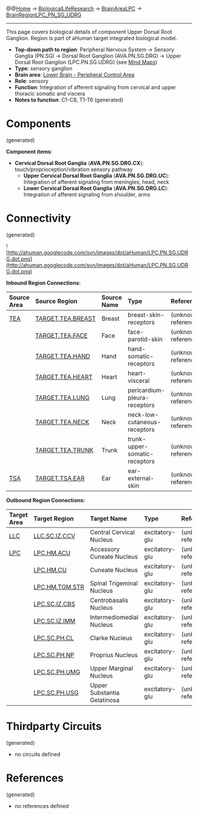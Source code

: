 @@[Home](Home.md) -> [BiologicalLifeResearch](BiologicalLifeResearch.md) -> [BrainAreaLPC](BrainAreaLPC.md) -> [BrainRegionLPC\_PN\_SG\_UDRG](BrainRegionLPC_PN_SG_UDRG.md)

---


This page covers biological details of component Upper Dorsal Root Ganglion.
Region is part of aHuman target integrated biological model.

  * **Top-down path to region**: Peripheral Nervous System -> Sensory Ganglia (PN.SG) -> Dorsal Root Ganglion (AVA.PN.SG.DRG) -> Upper Dorsal Root Ganglion (LPC.PN.SG.UDRG) (see [Mind Maps](OverallMindMaps.md))
  * **Type**: sensory ganglion
  * **Brain area**: [Lower Brain - Peripheral Control Area](BrainAreaLPC.md)
  * **Role**: sensory
  * **Function**: Integration of afferent signaling from cervical and upper thoracic somatic and viscera
  * **Notes to function**: C1-C8, T1-T6
(generated)
# Components #
(generated)


**Component items**:
  * **Cervical Dorsal Root Ganglia** (**AVA.PN.SG.DRG.CX**): touch/proprioception/vibration sensory pathway
    * **Upper Cervical Dorsal Root Ganglia** (**AVA.PN.SG.DRG.UC**): Integration of afferent signaling from meningles, head, neck
    * **Lower Cervical Dorsal Root Ganglia** (**AVA.PN.SG.DRG.LC**): Integration of afferent signaling from shoulder, arms

# Connectivity #
(generated)


![http://ahuman.googlecode.com/svn/images/dot/aHuman/LPC.PN.SG.UDRG.dot.png](http://ahuman.googlecode.com/svn/images/dot/aHuman/LPC.PN.SG.UDRG.dot.png)

**Inbound Region Connections:**

| **Source Area** | **Source Region** | **Source Name** | **Type** | **Reference** |
|:----------------|:------------------|:----------------|:---------|:--------------|
| [TEA](BrainAreaTEA.md) | [TARGET.TEA.BREAST](BrainRegionTARGET_TEA_BREAST.md) | Breast          | breast-skin-receptors | (unknown reference) |
|                 | [TARGET.TEA.FACE](BrainRegionTARGET_TEA_FACE.md) | Face            | face-parotid-skin | (unknown reference) |
|                 | [TARGET.TEA.HAND](BrainRegionTARGET_TEA_HAND.md) | Hand            | hand-somatic-receptors | (unknown reference) |
|                 | [TARGET.TEA.HEART](BrainRegionTARGET_TEA_HEART.md) | Heart           | heart-visceral | (unknown reference) |
|                 | [TARGET.TEA.LUNG](BrainRegionTARGET_TEA_LUNG.md) | Lung            | pericardium-pleura-receptors | (unknown reference) |
|                 | [TARGET.TEA.NECK](BrainRegionTARGET_TEA_NECK.md) | Neck            | neck-low-cutaneous-receptors | (unknown reference) |
|                 | [TARGET.TEA.TRUNK](BrainRegionTARGET_TEA_TRUNK.md) | Trunk           | trunk-upper-somatic-receptors | (unknown reference) |
| [TSA](BrainAreaTSA.md) | [TARGET.TSA.EAR](BrainRegionTARGET_TSA_EAR.md) | Ear             | ear-external-skin | (unknown reference) |

**Outbound Region Connections:**

| **Target Area** | **Target Region** | **Target Name** | **Type** | **Reference** |
|:----------------|:------------------|:----------------|:---------|:--------------|
| [LLC](BrainAreaLLC.md) | [LLC.SC.IZ.CCV](BrainRegionLLC_SC_IZ_CCV.md) | Central Cervical Nucleus | excitatory-glu | (unknown reference) |
| [LPC](BrainAreaLPC.md) | [LPC.HM.ACU](BrainRegionLPC_HM_ACU.md) | Accessory Cuneate Nucleus | excitatory-glu | (unknown reference) |
|                 | [LPC.HM.CU](BrainRegionLPC_HM_CU.md) | Cuneate Nucleus | excitatory-glu | (unknown reference) |
|                 | [LPC.HM.TGM.STR](BrainRegionLPC_HM_TGM_STR.md) | Spinal Trigeminal Nucleus | excitatory-glu | (unknown reference) |
|                 | [LPC.SC.IZ.CBS](BrainRegionLPC_SC_IZ_CBS.md) | Centrobasalis Nucleus | excitatory-glu | (unknown reference) |
|                 | [LPC.SC.IZ.IMM](BrainRegionLPC_SC_IZ_IMM.md) | Intermediomedial Nucleus | excitatory-glu | (unknown reference) |
|                 | [LPC.SC.PH.CL](BrainRegionLPC_SC_PH_CL.md) | Clarke Nucleus  | excitatory-glu | (unknown reference) |
|                 | [LPC.SC.PH.NP](BrainRegionLPC_SC_PH_NP.md) | Proprius Nucleus | excitatory-glu | (unknown reference) |
|                 | [LPC.SC.PH.UMG](BrainRegionLPC_SC_PH_UMG.md) | Upper Marginal Nucleus | excitatory-glu | (unknown reference) |
|                 | [LPC.SC.PH.USG](BrainRegionLPC_SC_PH_USG.md) | Upper Substantia Gelatinosa | excitatory-glu | (unknown reference) |

# Thirdparty Circuits #
(generated)

  * no circuits defined

# References #
(generated)

  * no references defined
